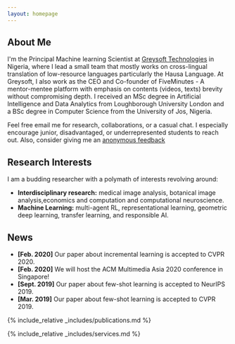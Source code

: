 ```yaml
---
layout: homepage
---
```


## About Me


I'm the Principal Machine learning Scientist at <a href="https://greysoft.ng">Greysoft Technologies</a> in Nigeria, where I lead a small team that mostly works on cross-lingual translation of low-resource languages particularly the Hausa Language. At Greysoft, I also work as the CEO and Co-founder of FiveMinutes - A mentor-mentee platform with emphasis on contents (videos, texts) brevity without compromising depth. I received an MSc degree in Artificial Intelligence and Data Analytics from Loughborough University London and a BSc degree in Computer Science from the University of Jos, Nigeria.

Feel free email me for research, collaborations, or a casual chat. I especially encourage junior, disadvantaged, or underrepresented students to reach out. Also, consider giving me an  <a href="https://ngl.link/jibrinx">anonymous feedback</a>
                  
## Research Interests
I am a budding researcher with a polymath of interests revolving around:
- **Interdisciplinary research:** medical image analysis, botanical image analysis,economics and computation and computational neuroscience.
- **Machine Learning:** multi-agent RL, representational learning, geometric deep learning, transfer learning, and responsible AI.

## News

- **[Feb. 2020]** Our paper about incremental learning is accepted to CVPR 2020.
- **[Feb. 2020]** We will host the ACM Multimedia Asia 2020 conference in Singapore!
- **[Sept. 2019]** Our paper about few-shot learning is accepted to NeurIPS 2019.
- **[Mar. 2019]** Our paper about few-shot learning is accepted to CVPR 2019.

{% include_relative _includes/publications.md %}

{% include_relative _includes/services.md %}
